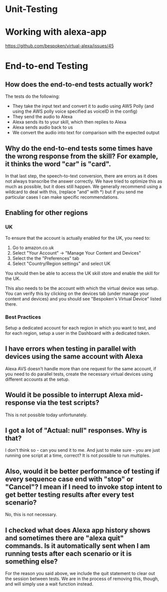 # Unit-Testing
# Working with alexa-app
https://github.com/bespoken/virtual-alexa/issues/45

# End-to-end Testing
## How does the end-to-end tests actually work?
The tests do the following:
- They take the input text and convert it to audio using AWS Polly (and using the AWS polly voice specified as voiceID in the config)
- They send the audio to Alexa
- Alexa sends its to your skill, which then replies to Alexa
- Alexa sends audio back to us
- We convert the audio into text for comparison with the expected output

## Why do the end-to-end tests some times have the wrong response from the skill? For example, it thinks the word "car" is "card".
In that last step, the speech-to-text conversion, there are errors as it does not always transcribe the answer correctly. We have tried to optimize this as much as possible, but it does still happen. We generally recommend using a wildcard to deal with this, (replace "and" with *) but if you send me particular cases I can make specific recommendations.

## Enabling for other regions
### UK
To ensure that the account is actually enabled for the UK, you need to:

1) Go to amazon.co.uk
2) Select "Your Account" -> "Manage Your Content and Devices"
3) Select the the "Preferences" tab
4) Select "Country/Region settings" and select UK

You should then be able to access the UK skill store and enable the skill for the UK.

This also needs to be the account with which the virtual device was setup. You can verify this by clicking on the devices tab (under manage your content and devices) and you should see "Bespoken's Virtual Device" listed there.

### Best Practices
Setup a dedicated account for each region in which you want to test, and for each region, setup a user in the Dashboard with a dedicated token.

## I have errors when testing in parallel with devices using the same account with Alexa
Alexa AVS doesn't handle more than one request for the same account, if you need to do parallel tests, create the necessary virtual devices using different accounts at the setup.

## Would it be possible to interrupt Alexa mid-response via the test scripts?
This is not possible today unfortunately. 

## I got a lot of "Actual: null" responses. Why is that?

I don't think so - can you send it to me. And just to make sure - you are just running one script at a time, correct? It is not possible to run multiples.
 
## Also, would it be better performance of testing if every sequence case end with "stop" or "Cancel"? I mean if I need to invoke stop intent to get better testing results after every test scenario?

No, this is not necessary.
 
## I checked what does Alexa app history shows and sometimes there are "alexa quit" commands. Is it automatically sent when I am running tests after each scenario or it is something else?

For the reason you said above, we include the quit statement to clear out the session between tests. We are in the process of removing this, though, and will simply use a wait function instead.
